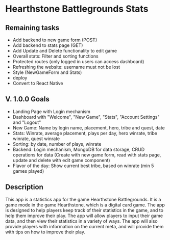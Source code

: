 # Hearthstone Battlegrounds Stats

## Remaining tasks


- Add backend to new game form (POST)
- Add backend to stats page (GET)
- Add Update and Delete functionality to edit game
- Overall stats: Filter and sorting functions
- Protected routes (only logged in users can access dashboard)
- Refreshing the website: username must not be lost
- Style (NewGameForm and Stats)
- deploy 
- Convert to React Native

## V. 1.0.0 Goals

- Landing Page with Login mechanism
- Dashboard with "Welcome", "New Game", "Stats", "Account Settings" and "Logout"
- New Game: Name by login name, placement, hero, tribe and quest, date
- Stats: Winrate, average placement, plays per day, hero winrate, tribe winrate, quest winrate
- Sorting: by date, number of plays, winrate
- Backend: Login mechanism, MongoDB for data storage, CRUD operations for data (Create with new game form, read with stats page, update and delete with edit game component)
- Flavor of the day: Show current best tribe, based on winrate (min 5 games played)

## Description

This app is a statistics app for the game Hearthstone Battlegrounds. It is a game mode in the game Hearthstone, which is a digital card game. The app is designed to help players keep track of their statistics in the game, and to help them improve their play. The app will allow players to input their game data, and then view their statistics in a variety of ways. The app will also provide players with information on the current meta, and will provide them with tips on how to improve their play.
